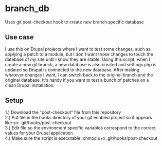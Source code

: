 # branch_db
Uses git post-checkout hook to create new branch specific database 

## Use case
I use this on Drupal projects where I want to test some changes, such as applying a patch to a module, but I don't want those changes to touch the database of my site until I know they are stable. Using this script, when I create a new git branch, a new database is also created and settings.php is updated so Drupal is connected to the new database. After making whatever changes I want, I can switch back to the original branch and the original database. It's handy if you want to test a bunch of patches on a clean Drupal installation.

## Setup
1.) Download the "post-checkout" file from this repository<br />
2.) Put file in the hooks directory of your git enabled project so it appears like so: .git/hooks/post-checkout<br />
3.) Edit file so the environment specific variables correspond to the correct values for your Drupal application<br />
4.) Make sure the script is executable: chmod u+x .git/hooks/post-checkout<br />
